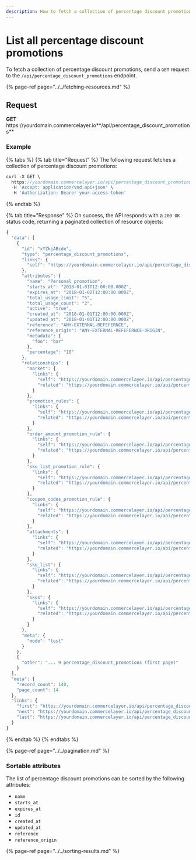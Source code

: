 ```yaml
---
description: How to fetch a collection of percentage discount promotions via API
---
```


# List all percentage discount promotions

To fetch a collection of percentage discount promotions, send a `GET` request to the `/api/percentage_discount_promotions` endpoint.

{% page-ref page="../../fetching-resources.md" %}

## Request

**GET** https://<i></i>yourdomain.commercelayer.io**/api/percentage_discount_promotions**

### **Example**

{% tabs %}
{% tab title="Request" %}
The following request fetches a collection of percentage discount promotions:

```javascript
curl -X GET \
  https://yourdomain.commercelayer.io/api/percentage_discount_promotions/ \
  -H 'Accept: application/vnd.api+json' \
  -H 'Authorization: Bearer your-access-token'
```
{% endtab %}

{% tab title="Response" %}
On success, the API responds with a `200 OK` status code, returning a paginated collection of resource objects:

```javascript
{
  "data": [
    {
      "id": "xYZkjABcde",
      "type": "percentage_discount_promotions",
      "links": {
        "self": "https://yourdomain.commercelayer.io/api/percentage_discount_promotions/xYZkjABcde"
      },
      "attributes": {
        "name": "Personal promotion",
        "starts_at": "2018-01-01T12:00:00.000Z",
        "expires_at": "2018-01-02T12:00:00.000Z",
        "total_usage_limit": "5",
        "total_usage_count": "2",
        "active": "true",
        "created_at": "2018-01-01T12:00:00.000Z",
        "updated_at": "2018-01-01T12:00:00.000Z",
        "reference": "ANY-EXTERNAL-REFEFERNCE",
        "reference_origin": "ANY-EXTERNAL-REFEFERNCE-ORIGIN",
        "metadata": {
          "foo": "bar"
        },
        "percentage": "10"
      },
      "relationships": {
        "market": {
          "links": {
            "self": "https://yourdomain.commercelayer.io/api/percentage_discount_promotions/xYZkjABcde/relationships/market",
            "related": "https://yourdomain.commercelayer.io/api/percentage_discount_promotions/xYZkjABcde/market"
          }
        },
        "promotion_rules": {
          "links": {
            "self": "https://yourdomain.commercelayer.io/api/percentage_discount_promotions/xYZkjABcde/relationships/promotion_rules",
            "related": "https://yourdomain.commercelayer.io/api/percentage_discount_promotions/xYZkjABcde/promotion_rules"
          }
        },
        "order_amount_promotion_rule": {
          "links": {
            "self": "https://yourdomain.commercelayer.io/api/percentage_discount_promotions/xYZkjABcde/relationships/order_amount_promotion_rule",
            "related": "https://yourdomain.commercelayer.io/api/percentage_discount_promotions/xYZkjABcde/order_amount_promotion_rule"
          }
        },
        "sku_list_promotion_rule": {
          "links": {
            "self": "https://yourdomain.commercelayer.io/api/percentage_discount_promotions/xYZkjABcde/relationships/sku_list_promotion_rule",
            "related": "https://yourdomain.commercelayer.io/api/percentage_discount_promotions/xYZkjABcde/sku_list_promotion_rule"
          }
        },
        "coupon_codes_promotion_rule": {
          "links": {
            "self": "https://yourdomain.commercelayer.io/api/percentage_discount_promotions/xYZkjABcde/relationships/coupon_codes_promotion_rule",
            "related": "https://yourdomain.commercelayer.io/api/percentage_discount_promotions/xYZkjABcde/coupon_codes_promotion_rule"
          }
        },
        "attachments": {
          "links": {
            "self": "https://yourdomain.commercelayer.io/api/percentage_discount_promotions/xYZkjABcde/relationships/attachments",
            "related": "https://yourdomain.commercelayer.io/api/percentage_discount_promotions/xYZkjABcde/attachments"
          }
        },
        "sku_list": {
          "links": {
            "self": "https://yourdomain.commercelayer.io/api/percentage_discount_promotions/xYZkjABcde/relationships/sku_list",
            "related": "https://yourdomain.commercelayer.io/api/percentage_discount_promotions/xYZkjABcde/sku_list"
          }
        },
        "skus": {
          "links": {
            "self": "https://yourdomain.commercelayer.io/api/percentage_discount_promotions/xYZkjABcde/relationships/skus",
            "related": "https://yourdomain.commercelayer.io/api/percentage_discount_promotions/xYZkjABcde/skus"
          }
        }
      },
      "meta": {
        "mode": "test"
      }
    },
    {
      "other": "... 9 percentage_discount_promotions (first page)"
    }
  ],
  "meta": {
    "record_count": 140,
    "page_count": 14
  },
  "links": {
    "first": "https://yourdomain.commercelayer.io/api/percentage_discount_promotions?page[number]=1&page[size]=10",
    "next": "https://yourdomain.commercelayer.io/api/percentage_discount_promotions?page[number]=2&page[size]=10",
    "last": "https://yourdomain.commercelayer.io/api/percentage_discount_promotions?page[number]=14&page[size]=10"
  }
}
```
{% endtab %}
{% endtabs %}

{% page-ref page="../../pagination.md" %}

### Sortable attributes

The list of percentage discount promotions can be sorted by the following attributes:

* `name`
* `starts_at`
* `expires_at`
* `id`
* `created_at`
* `updated_at`
* `reference`
* `reference_origin`

{% page-ref page="../../sorting-results.md" %}

